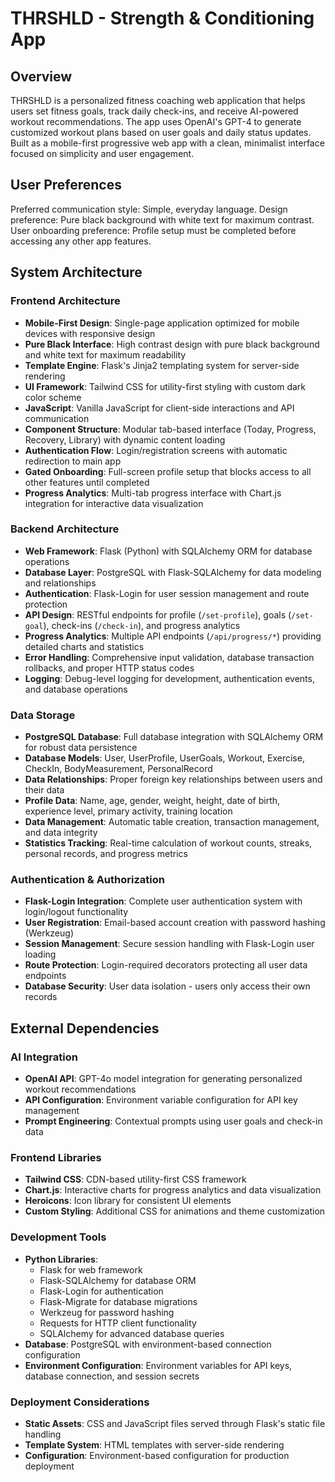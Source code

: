 # THRSHLD - Strength & Conditioning App

## Overview

THRSHLD is a personalized fitness coaching web application that helps users set fitness goals, track daily check-ins, and receive AI-powered workout recommendations. The app uses OpenAI's GPT-4 to generate customized workout plans based on user goals and daily status updates. Built as a mobile-first progressive web app with a clean, minimalist interface focused on simplicity and user engagement.

## User Preferences

Preferred communication style: Simple, everyday language.
Design preference: Pure black background with white text for maximum contrast.
User onboarding preference: Profile setup must be completed before accessing any other app features.

## System Architecture

### Frontend Architecture
- **Mobile-First Design**: Single-page application optimized for mobile devices with responsive design
- **Pure Black Interface**: High contrast design with pure black background and white text for maximum readability
- **Template Engine**: Flask's Jinja2 templating system for server-side rendering
- **UI Framework**: Tailwind CSS for utility-first styling with custom dark color scheme
- **JavaScript**: Vanilla JavaScript for client-side interactions and API communication
- **Component Structure**: Modular tab-based interface (Today, Progress, Recovery, Library) with dynamic content loading
- **Authentication Flow**: Login/registration screens with automatic redirection to main app
- **Gated Onboarding**: Full-screen profile setup that blocks access to all other features until completed
- **Progress Analytics**: Multi-tab progress interface with Chart.js integration for interactive data visualization

### Backend Architecture
- **Web Framework**: Flask (Python) with SQLAlchemy ORM for database operations
- **Database Layer**: PostgreSQL with Flask-SQLAlchemy for data modeling and relationships
- **Authentication**: Flask-Login for user session management and route protection
- **API Design**: RESTful endpoints for profile (`/set-profile`), goals (`/set-goal`), check-ins (`/check-in`), and progress analytics
- **Progress Analytics**: Multiple API endpoints (`/api/progress/*`) providing detailed charts and statistics
- **Error Handling**: Comprehensive input validation, database transaction rollbacks, and proper HTTP status codes
- **Logging**: Debug-level logging for development, authentication events, and database operations

### Data Storage
- **PostgreSQL Database**: Full database integration with SQLAlchemy ORM for robust data persistence
- **Database Models**: User, UserProfile, UserGoals, Workout, Exercise, CheckIn, BodyMeasurement, PersonalRecord
- **Data Relationships**: Proper foreign key relationships between users and their data
- **Profile Data**: Name, age, gender, weight, height, date of birth, experience level, primary activity, training location
- **Data Management**: Automatic table creation, transaction management, and data integrity
- **Statistics Tracking**: Real-time calculation of workout counts, streaks, personal records, and progress metrics

### Authentication & Authorization
- **Flask-Login Integration**: Complete user authentication system with login/logout functionality
- **User Registration**: Email-based account creation with password hashing (Werkzeug)
- **Session Management**: Secure session handling with Flask-Login user loading
- **Route Protection**: Login-required decorators protecting all user data endpoints
- **Database Security**: User data isolation - users only access their own records

## External Dependencies

### AI Integration
- **OpenAI API**: GPT-4o model integration for generating personalized workout recommendations
- **API Configuration**: Environment variable configuration for API key management
- **Prompt Engineering**: Contextual prompts using user goals and check-in data

### Frontend Libraries
- **Tailwind CSS**: CDN-based utility-first CSS framework
- **Chart.js**: Interactive charts for progress analytics and data visualization
- **Heroicons**: Icon library for consistent UI elements
- **Custom Styling**: Additional CSS for animations and theme customization

### Development Tools
- **Python Libraries**: 
  - Flask for web framework
  - Flask-SQLAlchemy for database ORM
  - Flask-Login for authentication
  - Flask-Migrate for database migrations
  - Werkzeug for password hashing
  - Requests for HTTP client functionality
  - SQLAlchemy for advanced database queries
- **Database**: PostgreSQL with environment-based connection configuration
- **Environment Configuration**: Environment variables for API keys, database connection, and session secrets

### Deployment Considerations
- **Static Assets**: CSS and JavaScript files served through Flask's static file handling
- **Template System**: HTML templates with server-side rendering
- **Configuration**: Environment-based configuration for production deployment